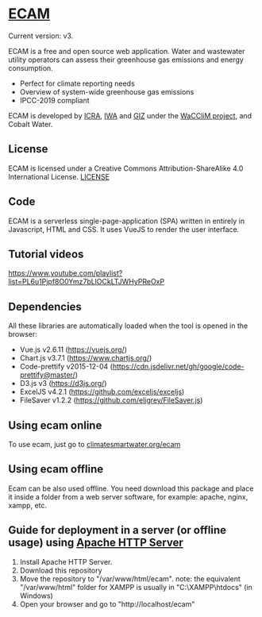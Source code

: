 # [ECAM](https://climatesmartwater.org/ecam)
Current version: v3.

ECAM is a free and open source web application. Water and wastewater utility
operators can assess their greenhouse gas emissions and energy consumption.

- Perfect for climate reporting needs
- Overview of system-wide greenhouse gas emissions
- IPCC-2019 compliant

ECAM is developed by
[ICRA](https://icra.cat),
[IWA](https://www.iwa-network.org) and
[GIZ](https://www.giz.de/) under the
[WaCCliM project](https://climatesmartwater.org/), and Cobalt Water.

## License
ECAM is licensed under a Creative Commons Attribution-ShareAlike 4.0
International License. [LICENSE](LICENSE)

## Code
ECAM is a serverless single-page-application (SPA) written in entirely in Javascript, HTML
and CSS. It uses VueJS to render the user interface.

## Tutorial videos
https://www.youtube.com/playlist?list=PL6u1Pjpf8O0Ymz7bLlOCkLTJWHyPReOxP

## Dependencies
All these libraries are automatically loaded when the tool is opened in the
browser:
- Vue.js v2.6.11 (https://vuejs.org/)
- Chart.js v3.7.1 (https://www.chartjs.org/)
- Code-prettify v2015-12-04 (https://cdn.jsdelivr.net/gh/google/code-prettify@master/)
- D3.js v3 (https://d3js.org/)
- ExcelJS v4.2.1 (https://github.com/exceljs/exceljs)
- FileSaver v1.2.2 (https://github.com/eligrey/FileSaver.js)

## Using ecam online
To use ecam, just go to [climatesmartwater.org/ecam](https://climatesmartwater.org/ecam)

## Using ecam offline
Ecam can be also used offline. You need download this package and place it
inside a folder from a web server software, for example: apache, nginx, xampp,
etc.

## Guide for deployment in a server (or offline usage) using [Apache HTTP Server](http://httpd.apache.org/)
1. Install Apache HTTP Server.
2. Download this repository
3. Move the repository to "/var/www/html/ecam".
   note: the equivalent "/var/www/html" folder for XAMPP is usually in "C:\XAMPP\htdocs" (in Windows)
4. Open your browser and go to "http://localhost/ecam"
